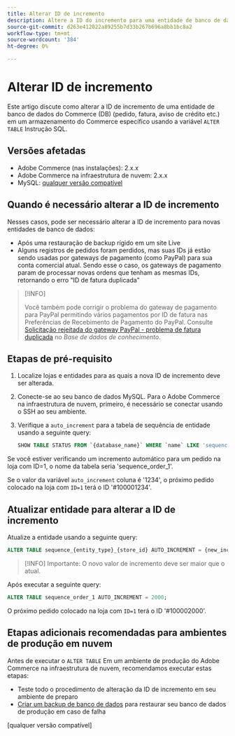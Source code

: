 ```yaml
---
title: Alterar ID de incremento
description: Altere a ID do incremento para uma entidade de banco de dados do Commerce.
source-git-commit: d263e412022a89255b7d33b267b696a8bb1bc8a2
workflow-type: tm+mt
source-wordcount: '384'
ht-degree: 0%

---
```



# Alterar ID de incremento

Este artigo discute como alterar a ID de incremento de uma entidade de banco de dados do Commerce (DB) (pedido, fatura, aviso de crédito etc.) em um armazenamento do Commerce específico usando a variável `ALTER TABLE` Instrução SQL.

## Versões afetadas

- Adobe Commerce (nas instalações): 2.x.x
- Adobe Commerce na infraestrutura de nuvem: 2.x.x
- MySQL: [qualquer versão compatível](../../installation/prerequisites/database/mysql.md)

## Quando é necessário alterar a ID de incremento

Nesses casos, pode ser necessário alterar a ID de incremento para novas entidades de banco de dados:

- Após uma restauração de backup rígido em um site Live
- Alguns registros de pedidos foram perdidos, mas suas IDs já estão sendo usadas por gateways de pagamento (como PayPal) para sua conta comercial atual. Sendo esse o caso, os gateways de pagamento param de processar novas ordens que tenham as mesmas IDs, retornando o erro &quot;ID de fatura duplicada&quot;

>[!INFO]
>
>Você também pode corrigir o problema do gateway de pagamento para PayPal permitindo vários pagamentos por ID de fatura nas Preferências de Recebimento de Pagamento do PayPal. Consulte [Solicitação rejeitada do gateway PayPal - problema de fatura duplicada] no _Base de dados de conhecimento_.

## Etapas de pré-requisito

1. Localize lojas e entidades para as quais a nova ID de incremento deve ser alterada.
1. Conecte-se ao seu banco de dados MySQL.
Para o Adobe Commerce na infraestrutura de nuvem, primeiro, é necessário se conectar usando o SSH ao seu ambiente.
1. Verifique a `auto_increment` para a tabela de sequência de entidade usando a seguinte query:

   ```sql
   SHOW TABLE STATUS FROM `{database_name}` WHERE `name` LIKE 'sequence_{entity_type}_{store_id}';
   ```

Se você estiver verificando um incremento automático para um pedido na loja com ID=1, o nome da tabela seria &#39;sequence_order_1&#39;.

Se o valor da variável `auto_increment` coluna é &#39;1234&#39;, o próximo pedido colocado na loja com `ID=1` terá o ID &#39;#100001234&#39;.

## Atualizar entidade para alterar a ID de incremento

Atualize a entidade usando a seguinte query:

```sql
ALTER TABLE sequence_{entity_type}_{store_id} AUTO_INCREMENT = {new_increment_value};
```

>[!INFO]
Importante: O novo valor de incremento deve ser maior que o atual.

Após executar a seguinte query:

```sql
ALTER TABLE sequence_order_1 AUTO_INCREMENT = 2000;
```

O próximo pedido colocado na loja com `ID=1` terá o ID &#39;#100002000&#39;.

## Etapas adicionais recomendadas para ambientes de produção em nuvem

Antes de executar o `ALTER TABLE` Em um ambiente de produção do Adobe Commerce na infraestrutura de nuvem, recomendamos executar estas etapas:

- Teste todo o procedimento de alteração da ID de incremento em seu ambiente de preparo
- [Criar um backup de banco de dados] para restaurar seu banco de dados de produção em caso de falha

<!-- Link Definitions -->

[Solicitação rejeitada do gateway PayPal - problema de fatura duplicada]: https://support.magento.com/hc/en-us/articles/115002457473
[Criar um backup de banco de dados]: https://support.magento.com/hc/en-us/articles/360003254334
[qualquer versão compatível]

